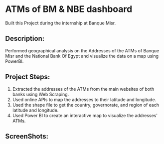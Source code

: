 <h1>ATMs of BM & NBE dashboard</h1>
Built this Project during the internship at Banque Misr.

<h2>Description: </h2>
Performed geographical analysis on the Addresses of the ATMs of Banque Misr and the National Bank Of Egypt and visualize the data on a map using PowerBI.

<h2>Project Steps:</h2>  

1. Extracted the addresses of the ATMs from the main websites of both banks using Web Scraping.  
2. Used online APIs to map the addresses to their latitude and longitude.  
3. Used the shape file to get the country, governorate, and region of each latitude and longitude.
4. Used Power BI to create an interactive map to visualize the addresses' ATMs.

<h2>ScreenShots:</h2>
